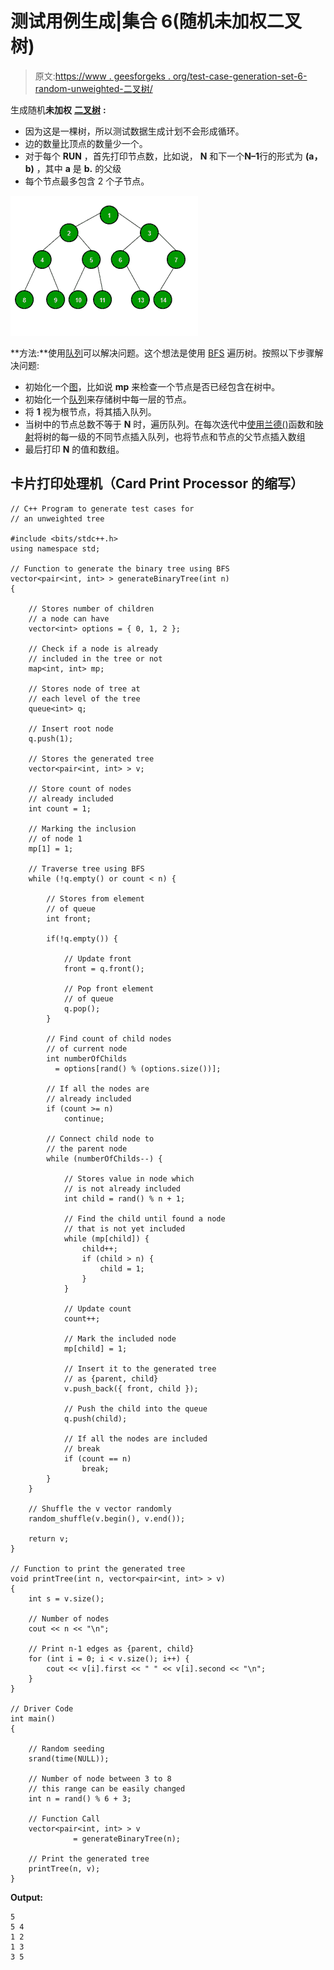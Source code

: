 # 测试用例生成|集合 6(随机未加权二叉树)

> 原文:[https://www . geesforgeks . org/test-case-generation-set-6-random-unweighted-二叉树/](https://www.geeksforgeeks.org/test-case-generation-set-6-random-unweighted-binary-tree/)

生成随机**未加权** [**二叉树**](https://www.geeksforgeeks.org/binary-tree-data-structure/) **:**

*   因为这是一棵树，所以测试数据生成计划不会形成循环。
*   边的数量比顶点的数量少一个。
*   对于每个 **RUN** ，首先打印节点数，比如说， **N** 和下一个**N–1**行的形式为 **(a，b)** ，其中 **a** 是 **b.** 的父级
*   每个节点最多包含 2 个子节点。

[![](img/75c31012a97ae15783514c5cd005b9ee.png)](https://media.geeksforgeeks.org/wp-content/uploads/20201123115230/binarytree-300x224.png)

**方法:**使用[队列](https://www.geeksforgeeks.org/queue-cpp-stl/)可以解决问题。这个想法是使用 [BFS](https://www.geeksforgeeks.org/level-order-tree-traversal/) 遍历树。按照以下步骤解决问题:

*   初始化一个[图](https://www.geeksforgeeks.org/map-associative-containers-the-c-standard-template-library-stl/)，比如说 **mp** 来检查一个节点是否已经包含在树中。
*   初始化一个[队列](https://www.geeksforgeeks.org/queue-cpp-stl/)来存储树中每一层的节点。
*   将 **1** 视为根节点，将其插入队列。
*   当树中的节点总数不等于 **N** 时，遍历队列。在每次迭代中[使用](https://www.geeksforgeeks.org/queuepush-and-queuepop-in-cpp-stl/)[兰德()](https://www.geeksforgeeks.org/rand-and-srand-in-ccpp/)函数和[映射](https://www.geeksforgeeks.org/map-associative-containers-the-c-standard-template-library-stl/)将树的每一级的不同节点插入队列，也将节点和节点的父节点插入数组
*   最后打印 **N** 的值和数组。

## 卡片打印处理机（Card Print Processor 的缩写）

```
// C++ Program to generate test cases for
// an unweighted tree

#include <bits/stdc++.h>
using namespace std;

// Function to generate the binary tree using BFS
vector<pair<int, int> > generateBinaryTree(int n)
{

    // Stores number of children
    // a node can have
    vector<int> options = { 0, 1, 2 };

    // Check if a node is already
    // included in the tree or not
    map<int, int> mp;

    // Stores node of tree at 
    // each level of the tree
    queue<int> q;

    // Insert root node
    q.push(1);

    // Stores the generated tree
    vector<pair<int, int> > v;

    // Store count of nodes
    // already included
    int count = 1;

    // Marking the inclusion
    // of node 1
    mp[1] = 1;

    // Traverse tree using BFS
    while (!q.empty() or count < n) {

        // Stores from element
        // of queue
        int front;

        if(!q.empty()) {

            // Update front
            front = q.front();

            // Pop front element 
            // of queue
            q.pop();
        }

        // Find count of child nodes
        // of current node
        int numberOfChilds
          = options[rand() % (options.size())];

        // If all the nodes are 
        // already included
        if (count >= n)
            continue;

        // Connect child node to
        // the parent node
        while (numberOfChilds--) {

            // Stores value in node which
            // is not already included
            int child = rand() % n + 1;

            // Find the child until found a node
            // that is not yet included
            while (mp[child]) {
                child++;
                if (child > n) {
                    child = 1;
                }
            }

            // Update count
            count++;

            // Mark the included node
            mp[child] = 1;

            // Insert it to the generated tree
            // as {parent, child}
            v.push_back({ front, child });

            // Push the child into the queue
            q.push(child);

            // If all the nodes are included
            // break
            if (count == n)
                break;
        }
    }

    // Shuffle the v vector randomly
    random_shuffle(v.begin(), v.end());

    return v;
}

// Function to print the generated tree
void printTree(int n, vector<pair<int, int> > v)
{
    int s = v.size();

    // Number of nodes
    cout << n << "\n";

    // Print n-1 edges as {parent, child}
    for (int i = 0; i < v.size(); i++) {
        cout << v[i].first << " " << v[i].second << "\n";
    }
}

// Driver Code
int main()
{

    // Random seeding
    srand(time(NULL));

    // Number of node between 3 to 8
    // this range can be easily changed
    int n = rand() % 6 + 3;

    // Function Call
    vector<pair<int, int> > v 
              = generateBinaryTree(n);

    // Print the generated tree
    printTree(n, v);
}
```

**Output:**

```
5
5 4
1 2
1 3
3 5

```
